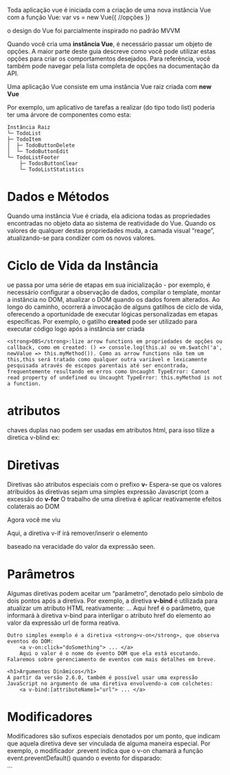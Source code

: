 Toda aplicação vue é iniciada com a criação de uma nova instância Vue com a função
Vue:
    var vs = new Vue({
        //opções
    })

o design do Vue foi parcialmente inspirado no padrão MVVM 

Quando você cria uma <strong>instância Vue</strong>, é necessário passar um objeto de opções. A maior parte deste guia descreve como você pode utilizar estas opções para criar os comportamentos desejados. Para referência, você também pode navegar pela lista completa de opções na documentação da API.

Uma aplicação Vue consiste em uma instância Vue raiz criada com <strong>new Vue</strong>

Por exemplo, um aplicativo de tarefas a realizar (do tipo todo list) poderia ter uma árvore de componentes como esta:

    Instância Raiz
    └─ TodoList
    ├─ TodoItem
    │  ├─ TodoButtonDelete
    │  └─ TodoButtonEdit
    └─ TodoListFooter
        ├─ TodosButtonClear
        └─ TodoListStatistics

<h1>Dados e Métodos</h1>
    Quando uma instância Vue é criada, ela adiciona todas as propriedades encontradas no objeto data ao sistema de reatividade do Vue. Quando os valores de qualquer destas propriedades muda, a camada visual “reage”, atualizando-se para condizer com os novos valores.

<h1>Ciclo de Vida da Instância</h1>
    ue passa por uma série de etapas em sua inicialização - por exemplo, é necessário configurar a observação de dados, compilar o template, montar a instância no DOM, atualizar o DOM quando os dados forem alterados. Ao longo do caminho, ocorrerá a invocação de alguns gatilhos de ciclo de vida, oferecendo a oportunidade de executar lógicas personalizadas em etapas específicas.
    Por exemplo, o gatilho <strong>created</strong> pode ser utilizado para executar código logo após a instância ser criada
 
    <strong>OBS</strong>:lize arrow functions em propriedades de opções ou callback, como em created: () => console.log(this.a) ou vm.$watch('a', newValue => this.myMethod()). Como as arrow functions não tem um this,this será tratado como qualquer outra variável e lexicamente pesquisada através de escopos parentais até ser encontrada, frequentemente resultando em erros como Uncaught TypeError: Cannot read property of undefined ou Uncaught TypeError: this.myMethod is not a function.

<h1>atributos</h1>
    chaves duplas nao podem ser usadas em atributos html, para isso tilize a diretica v-blind
    ex: <div v-bind:id="dynamicId"></div>


<h1>Diretivas</h1>
    Diretivas são atributos especiais com o prefixo <strong>v-</strong>
    Espera-se que os valores atribuídos às diretivas sejam uma simples expressão Javascript (com a excessão do <strong>v-for</strong>
    O trabalho de uma diretiva é aplicar reativamente efeitos colaterais ao DOM
        <p v-if="seen">Agora você me viu</p>
        Aqui, a diretiva v-if irá remover/inserir o elemento <p> baseado na veracidade do valor da expressão seen.

<h1>Parâmetros</h1>
    Algumas diretivas podem aceitar um “parâmetro”, denotado pelo símbolo de dois pontos após a diretiva. Por exemplo, a diretiva <strong>v-bind</strong> é utilizada para atualizar um atributo HTML reativamente:
        <a v-bind:href="url"> ... </a>
        Aqui href é o parâmetro, que informará à diretiva v-bind para interligar o atributo href do elemento ao valor da expressão url de forma reativa.

    Outro simples exemplo é a diretiva <strong>v-on</strong>, que observa eventos do DOM:
        <a v-on:click="doSomething"> ... </a>
        Aqui o valor é o nome do evento DOM que ela está escutando. Falaremos sobre gerenciamento de eventos com mais detalhes em breve.

    <h1>Argumentos Dinâmicos</h1>
    A partir da versão 2.6.0, também é possível usar uma expressão JavaScript no argumento de uma diretiva envolvendo-a com colchetes:
        <a v-bind:[attributeName]="url"> ... </a>

<h1>Modificadores</h1>
    Modificadores são sufixos especiais denotados por um ponto, que indicam que aquela diretiva deve ser vinculada de alguma maneira especial. Por exemplo, o modificador .prevent indica que o v-on chamará a função event.preventDefault() quando o evento for disparado:
        <form v-on:submit.prevent="onSubmit"> ... </form>